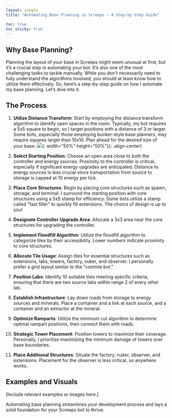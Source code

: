 ```yaml
---
layout: single
title: "Automating Base Planning in Screeps – A Step-by-Step Guide"

toc: true
toc_sticky: true
---
```

## Why Base Planning?

Planning the layout of your base in Screeps might seem unusual at first, but it’s a crucial step in automating your bot. It’s also one of the most challenging tasks to tackle manually. While you don't necessarily need to fully understand the algorithms involved, you should at least know how to utilize them effectively. So, here’s a step-by-step guide on how I automate my base planning. Let’s dive into it.

## The Process

1. **Utilize Distance Transform**: Start by employing the distance transform algorithm to identify open spaces in the room. Typically, my bot requires a 5x5 square to begin, so I target positions with a distance of 3 or larger. Some bots, especially those employing bunker-style base planners, may require squares larger than 10x10. Plan ahead for the desired size of your base.
![](https://drive.google.com/uc?export=view&id=1qGS8pEW4k8g_r9Ey-WOI0qneZ--NdBH7){: width="50%" height="50%"}{: .align-center}
2. **Select Starting Position**: Choose an open area close to both the controller and energy sources. Proximity to the controller is critical, especially if significant energy upgrades are anticipated. Distance to energy sources is less crucial since transportation from source to storage is capped at 10 energy per tick.

3. **Place Core Structures**: Begin by placing core structures such as spawn, storage, and terminal. I surround the starting position with core structures using a 5x5 stamp for efficiency. Some bots utilize a stamp called "fast filler" to quickly fill extensions. The choice of design is up to you!

4. **Designate Controller Upgrade Area**: Allocate a 3x3 area near the core structures for upgrading the controller.

5. **Implement Floodfill Algorithm**: Utilize the floodfill algorithm to categorize tiles by their accessibility. Lower numbers indicate proximity to core structures.

6. **Allocate Tile Usage**: Assign tiles for essential structures such as extensions, labs, towers, factory, nuker, and observer. I personally prefer a grid layout similar to the "commie bot."

7. **Position Labs**: Identify 10 suitable tiles meeting specific criteria, ensuring that there are two source labs within range 2 of every other lab.

8. **Establish Infrastructure**: Lay down roads from storage to energy sources and minerals. Place a container and a link at each source, and a container and an extractor at the mineral.

9. **Optimize Ramparts**: Utilize the minimum cut algorithm to determine optimal rampart positions, then connect them with roads.

10. **Strategic Tower Placement**: Position towers to maximize their coverage. Personally, I prioritize maximizing the minimum damage of towers over base boundaries.

11. **Place Additional Structures**: Situate the factory, nuker, observer, and extensions. Placement for the observer is less critical, so anywhere works.

## Examples and Visuals

[Include relevant examples or images here.]

Automating base planning streamlines your development process and lays a solid foundation for your Screeps bot to thrive.

